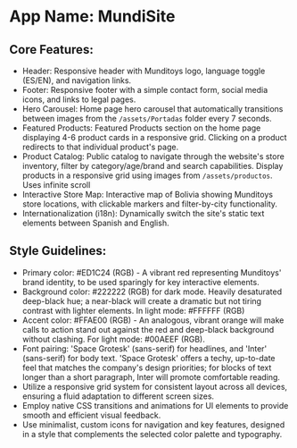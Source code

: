 # **App Name**: MundiSite

## Core Features:

- Header: Responsive header with Munditoys logo, language toggle (ES/EN), and navigation links.
- Footer: Responsive footer with a simple contact form, social media icons, and links to legal pages.
- Hero Carousel: Home page hero carousel that automatically transitions between images from the `/assets/Portadas` folder every 7 seconds.
- Featured Products: Featured Products section on the home page displaying 4-6 product cards in a responsive grid.  Clicking on a product redirects to that individual product's page.
- Product Catalog: Public catalog to navigate through the website's store inventory, filter by category/age/brand and search capabilities. Display products in a responsive grid using images from `/assets/productos`.  Uses infinite scroll
- Interactive Store Map: Interactive map of Bolivia showing Munditoys store locations, with clickable markers and filter-by-city functionality.
- Internationalization (i18n): Dynamically switch the site's static text elements between Spanish and English.

## Style Guidelines:

- Primary color: #ED1C24 (RGB) - A vibrant red representing Munditoys' brand identity, to be used sparingly for key interactive elements.
- Background color: #222222 (RGB) for dark mode. Heavily desaturated deep-black hue; a near-black will create a dramatic but not tiring contrast with lighter elements. In light mode: #FFFFFF (RGB)
- Accent color: #FFAE00 (RGB) - An analogous, vibrant orange will make calls to action stand out against the red and deep-black background without clashing. For light mode: #00AEEF (RGB).
- Font pairing: 'Space Grotesk' (sans-serif) for headlines, and 'Inter' (sans-serif) for body text. 'Space Grotesk' offers a techy, up-to-date feel that matches the company's design priorities; for blocks of text longer than a short paragraph, Inter will promote comfortable reading.
- Utilize a responsive grid system for consistent layout across all devices, ensuring a fluid adaptation to different screen sizes.
- Employ native CSS transitions and animations for UI elements to provide smooth and efficient visual feedback.
- Use minimalist, custom icons for navigation and key features, designed in a style that complements the selected color palette and typography.